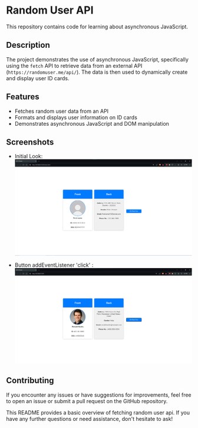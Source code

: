 
# Random User API

This repository contains code for learning about asynchronous JavaScript.

## Description

The project demonstrates the use of asynchronous JavaScript, specifically using the `fetch` API to retrieve data from an external API (`https://randomuser.me/api/`). The data is then used to dynamically create and display user ID cards.

## Features

- Fetches random user data from an API
- Formats and displays user information on ID cards
- Demonstrates asynchronous JavaScript and DOM manipulation

## Screenshots

- Initial Look:
  ![picture alt](s1.png "initial look")

- Button addEventListener 'click' :
  ![picture alt](s2.png "random user data fetched")

## Contributing

If you encounter any issues or have suggestions for improvements, feel free to open an issue or submit a pull request on the GitHub repository.

This README provides a basic overview of fetching random user api. If you have any further questions or need assistance, don't hesitate to ask!

